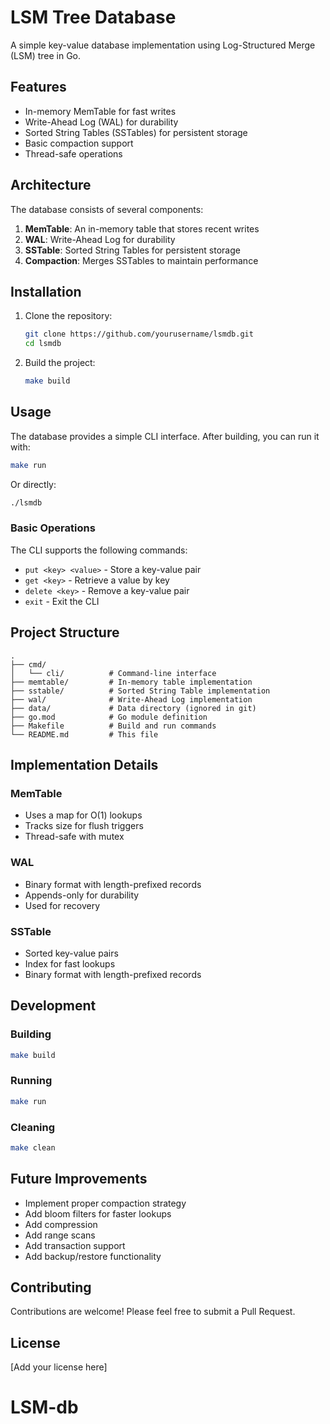 # LSM Tree Database

A simple key-value database implementation using Log-Structured Merge (LSM) tree in Go.

## Features

- In-memory MemTable for fast writes
- Write-Ahead Log (WAL) for durability
- Sorted String Tables (SSTables) for persistent storage
- Basic compaction support
- Thread-safe operations

## Architecture

The database consists of several components:

1. **MemTable**: An in-memory table that stores recent writes
2. **WAL**: Write-Ahead Log for durability
3. **SSTable**: Sorted String Tables for persistent storage
4. **Compaction**: Merges SSTables to maintain performance

## Installation

1. Clone the repository:

   ```bash
   git clone https://github.com/yourusername/lsmdb.git
   cd lsmdb
   ```

2. Build the project:
   ```bash
   make build
   ```

## Usage

The database provides a simple CLI interface. After building, you can run it with:

```bash
make run
```

Or directly:

```bash
./lsmdb
```

### Basic Operations

The CLI supports the following commands:

- `put <key> <value>` - Store a key-value pair
- `get <key>` - Retrieve a value by key
- `delete <key>` - Remove a key-value pair
- `exit` - Exit the CLI

## Project Structure

```
.
├── cmd/
│   └── cli/          # Command-line interface
├── memtable/         # In-memory table implementation
├── sstable/          # Sorted String Table implementation
├── wal/              # Write-Ahead Log implementation
├── data/             # Data directory (ignored in git)
├── go.mod            # Go module definition
├── Makefile          # Build and run commands
└── README.md         # This file
```

## Implementation Details

### MemTable

- Uses a map for O(1) lookups
- Tracks size for flush triggers
- Thread-safe with mutex

### WAL

- Binary format with length-prefixed records
- Appends-only for durability
- Used for recovery

### SSTable

- Sorted key-value pairs
- Index for fast lookups
- Binary format with length-prefixed records

## Development

### Building

```bash
make build
```

### Running

```bash
make run
```

### Cleaning

```bash
make clean
```

## Future Improvements

- Implement proper compaction strategy
- Add bloom filters for faster lookups
- Add compression
- Add range scans
- Add transaction support
- Add backup/restore functionality

## Contributing

Contributions are welcome! Please feel free to submit a Pull Request.

## License

[Add your license here]
# LSM-db

